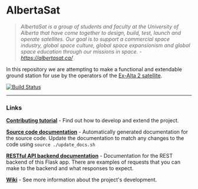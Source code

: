# AlbertaSat

>*AlbertaSat is a group of students and faculty at the University of Alberta that have come together to design, build, test, launch and operate satellites. Our goal is to support a commercial space industry, global space culture, global space expansionism and global space education through our missions in space. - https://albertasat.ca/*

In this repository we are attempting to make a functional and extendable ground station for use by the operators of the [Ex-Alta 2 satellite](https://albertasat.ca/ex-alta-2/).

[![Build Status](https://travis-ci.com/UAlberta-CMPUT401/AlbertaSat.svg?token=TRHuLXSMdv9x8426GEpU&branch=dev)](https://travis-ci.com/UAlberta-CMPUT401/AlbertaSat)

<hr>

### Links

**[Contributing tutorial](CONTRIBUTING.md)** - Find out how to develop and extend the project.

**[Source code documentation](#)** - Automatically generated documentation for the source code. Update the documentation to match any changes to the code using `source ./update_docs.sh`

**[RESTful API backend documentation](https://documenter.getpostman.com/view/9298924/SW11YKEd)** - Documentation for the REST backend of this Flask app. There are examples of requests that you can make to the backend and what responses to expect.

**[Wiki](https://github.com/UAlberta-CMPUT401/AlbertaSat/wiki)** - See more information about the project's development.
